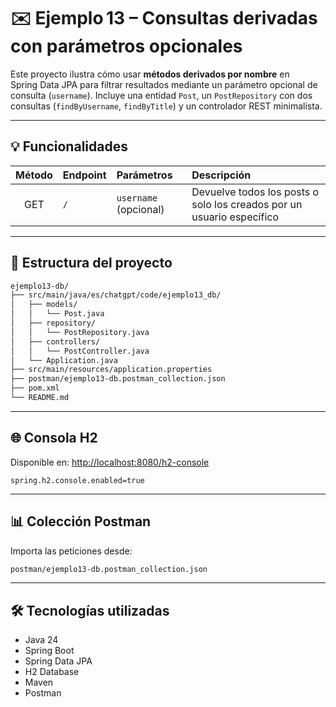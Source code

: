 # ✉️ Ejemplo 13 – Consultas derivadas con parámetros opcionales

Este proyecto ilustra cómo usar **métodos derivados por nombre** en Spring Data JPA para filtrar resultados mediante un parámetro opcional de consulta (`username`). Incluye una entidad `Post`, un `PostRepository` con dos consultas (`findByUsername`, `findByTitle`) y un controlador REST minimalista.

---

## 💡 Funcionalidades

| Método | Endpoint | Parámetros | Descripción |
|:------:|:---------|:-----------|:------------|
| GET | `/` | `username` (opcional) | Devuelve todos los posts o solo los creados por un usuario específico |

---

## 📁 Estructura del proyecto

```bash
ejemplo13-db/
├── src/main/java/es/chatgpt/code/ejemplo13_db/
│   ├── models/
│   │   └── Post.java
│   ├── repository/
│   │   └── PostRepository.java
│   ├── controllers/
│   │   └── PostController.java
│   └── Application.java
├── src/main/resources/application.properties
├── postman/ejemplo13-db.postman_collection.json
├── pom.xml
└── README.md
```

---

## 🌐 Consola H2

Disponible en: <http://localhost:8080/h2-console>

```properties
spring.h2.console.enabled=true
```

---

## 📊 Colección Postman

Importa las peticiones desde:

```bash
postman/ejemplo13-db.postman_collection.json
```

---

## 🛠️ Tecnologías utilizadas

- Java 24
- Spring Boot
- Spring Data JPA
- H2 Database
- Maven
- Postman
